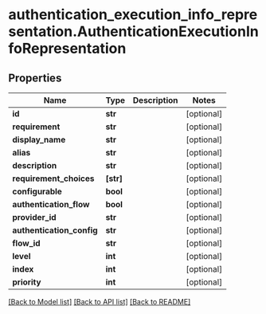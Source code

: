 # authentication_execution_info_representation.AuthenticationExecutionInfoRepresentation

## Properties
Name | Type | Description | Notes
------------ | ------------- | ------------- | -------------
**id** | **str** |  | [optional] 
**requirement** | **str** |  | [optional] 
**display_name** | **str** |  | [optional] 
**alias** | **str** |  | [optional] 
**description** | **str** |  | [optional] 
**requirement_choices** | **[str]** |  | [optional] 
**configurable** | **bool** |  | [optional] 
**authentication_flow** | **bool** |  | [optional] 
**provider_id** | **str** |  | [optional] 
**authentication_config** | **str** |  | [optional] 
**flow_id** | **str** |  | [optional] 
**level** | **int** |  | [optional] 
**index** | **int** |  | [optional] 
**priority** | **int** |  | [optional] 

[[Back to Model list]](../README.md#documentation-for-models) [[Back to API list]](../README.md#documentation-for-api-endpoints) [[Back to README]](../README.md)


